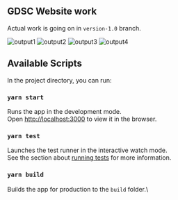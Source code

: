 ## GDSC Website work

Actual work is going on in `version-1.0` branch.

![output1](https://ibb.co/Xk7vTFP)
![output2](https://ibb.co/6DM50Ln)
![output3](https://ibb.co/2FtN5jk)
![output4](https://ibb.co/YWtWbgm)

## Available Scripts

In the project directory, you can run:

### `yarn start`

Runs the app in the development mode.\
Open [http://localhost:3000](http://localhost:3000) to view it in the browser.


### `yarn test`

Launches the test runner in the interactive watch mode.\
See the section about [running tests](https://facebook.github.io/create-react-app/docs/running-tests) for more information.

### `yarn build`

Builds the app for production to the `build` folder.\


